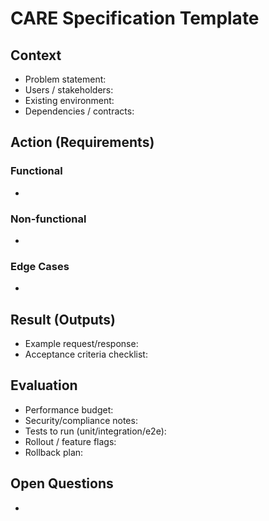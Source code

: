 # CARE Specification Template

## Context
- Problem statement:
- Users / stakeholders:
- Existing environment:
- Dependencies / contracts:

## Action (Requirements)
### Functional
- 

### Non-functional
- 

### Edge Cases
- 

## Result (Outputs)
- Example request/response:
- Acceptance criteria checklist:

## Evaluation
- Performance budget:
- Security/compliance notes:
- Tests to run (unit/integration/e2e):
- Rollout / feature flags:
- Rollback plan:

## Open Questions
- 
